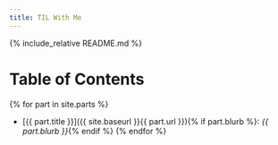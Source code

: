 ```yaml
---
title: TIL With Me
---
```


{% include_relative README.md %}

# Table of Contents

{% for part in site.parts %}
- [{{ part.title }}]({{ site.baseurl }}{{ part.url }}){% if part.blurb %}: *{{ part.blurb }}*{% endif %}
{% endfor %}
